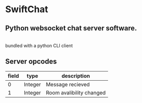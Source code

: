 # SwiftChat
## Python websocket chat server software.
<br>bundled with a python CLI client

## Server opcodes
field | type | description
------|------|------------
0 | Integer  | Message recieved
1 | Integer  | Room avalibility changed